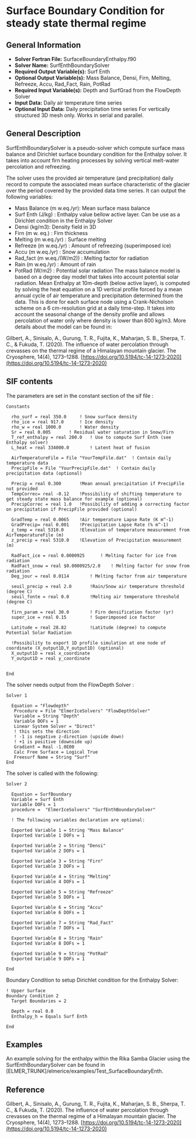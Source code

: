 # Surface Boundary Condition for steady state thermal regime
## General Information
- **Solver Fortran File:** SurfaceBoundaryEnthalpy.f90
- **Solver Name:** SurfEnthBoundarySolver
- **Required Output Variable(s):** Surf Enth
- **Optional Output Variable(s):** Mass Balance, Densi, Firn, Melting, Refreeze, Accu, Rad_Fact, Rain, PotRad
- **Required Input Variable(s):** Depth and SurfGrad from the FlowDepth Solver
- **Input Data:** Daily air temperature time series
- **Optional Input Data:** Daily precipitation time series
For vertically structured 3D mesh only. Works in serial and parallel.

## General Description
SurfEnthBoundarySolver is a pseudo-solver which compute surface mass balance and Dirichlet surface boundary condition for the Enthalpy solver. It takes into account firn heating processes by solving vertical melt-water percolation and refreezing.

The solver uses the provided air temperature (and precipitation) daily record to compute the associated mean surface characteristic of the glacier over the period covered by the provided data time series. It can output the following variables:

- Mass Balance (m w.eq./yr): Mean surface mass balance
- Surf Enth (J/kg) : Enthalpy value bellow active layer. Can be use as a Dirichlet condition in the Enthalpy Solver
- Densi (kg/m3): Density field in 3D
- Firn (m w. eq.) : Firn thickness
- Melting (m w.eq./yr) : Surface melting
- Refreeze (m w.eq./yr) : Amount of refreezing (superimposed ice)
- Accu (m w.eq./yr) : Snow accumulation
- Rad_fact (m w.eq./(W/m2)) : Melting factor for radiation
- Rain (m w.eq./yr) : Amount of rain
- PotRad (W/m2) : Potential solar radiation
The mass balance model is based on a degree day model that takes into account potential solar radiation. Mean Enthalpy at 10m-depth (below active layer), is computed by solving the heat equation on a 1D vertical profile forced by a mean annual cycle of air temperature and precipitation determined from the data. This is done for each surface node using a Crank-Nicholson scheme on a 6 cm-resolution grid at a daily time-step. It takes into account the seasonal change of the density profile and allows percolation of water only where density is lower than 800 kg/m3. More details about the model can be found in:

Gilbert, A., Sinisalo, A., Gurung, T. R., Fujita, K., Maharjan, S. B., Sherpa, T. C., & Fukuda, T. (2020). The influence of water percolation through crevasses on the thermal regime of a Himalayan mountain glacier. The Cryosphere, 14(4), 1273–1288. [https://doi.org/10.5194/tc-14-1273-2020](https://doi.org/10.5194/tc-14-1273-2020)

## SIF contents
The parameters are set in the constant section of the sif file :

```
Constants

  rho_surf = real 350.0		! Snow surface density
  rho_ice = real 917.0 		! Ice density
  rho_w = real 1000.0 		! Water density
  Sr = real 0.005		! Residual water saturation in Snow/Firn
  T_ref_enthalpy = real 200.0   ! Use to compute Surf Enth (see Enthalpy solver)
  L_heat = real 334000.0        ! Latent heat of fusion
	
  AirTemperatureFile = File "YourTempFile.dat"  ! Contain daily temperature data
  PrecipFile = File "YourPrecipFile.dat"  ! Contain daily precipitation data (optional)
    
  Precip = real 0.300  		!Mean annual precipitation if PrecipFile not provided
  TempCorrec= real -0.12	!Possibility of shifting temperature to get steady state mass balance for example (optional)
  PrecipCorrec = real 1.0	!Possibility of adding a correcting factor on precipitation if PrecipFile provided (optional)
  
  GradTemp = real 0.0065	!Air temperature Lapse Rate (K m^-1)
  GradPrecip= real 0.001	!Precipitation Lapse Rate (% m^-1)
  z_temp = real 5310.0		!Elevation of temperature measurement from AirTemperatureFile (m)
  z_precip = real 5310.0	!Elevation of Precipitation measurement (m)
  
  RadFact_ice = real 0.0000925		! Melting factor for ice from radiation
  RadFact_snow = real $0.0000925/2.0	! Melting factor for snow from radiation
  Deg_jour = real 0.0114		! Melting factor from air temperature
  
  seuil_precip = real 2.0		!Rain/Snow air temperature threshold (degree C)
  seuil_fonte = real 0.0		!Melting air temperature threshold (degree C)
  
  firn_param = real 30.0		! Firn densification factor (yr)
  super_ice = real 0.15			! Superimposed ice factor
  
  Latitude = real 28.82			!Latitude (degree) to compute Potential Solar Radiation
  
  !Possibility to export 1D profile simulation at one node of coordinate (X_output1D,Y_output1D) (optional)
  X_output1D = real x_coordinate
  Y_output1D = real y_coordinate
  

End
```
The solver needs output from the FlowDepth Solver :

```
Solver 1

  Equation = "Flowdepth"
   Procedure = File "ElmerIceSolvers" "FlowDepthSolver"
   Variable = String "Depth"
   Variable DOFs = 1
   Linear System Solver = "Direct"
   ! this sets the direction
   ! -1 is negative z-direction (upside down)
   ! +1 is positive (downside up)
   Gradient = Real -1.0E00
   Calc Free Surface = Logical True
   Freesurf Name = String "Surf"
End
```
The solver is called with the following:

```
Solver 2

  Equation = SurfBoundary
  Variable = Surf Enth
  Variable DOFs = 1
  procedure =  "ElmerIceSolvers" "SurfEnthBoundarySolver"

  ! The following variables declaration are optional:
  
  Exported Variable 1 = String "Mass Balance"
  Exported Variable 1 DOFs = 1

  Exported Variable 2 = String "Densi"
  Exported Variable 2 DOFs = 1

  Exported Variable 3 = String "Firn"
  Exported Variable 3 DOFs = 1
  
  Exported Variable 4 = String "Melting"
  Exported Variable 4 DOFs = 1

  Exported Variable 5 = String "Refreeze"
  Exported Variable 5 DOFs = 1

  Exported Variable 6 = String "Accu"
  Exported Variable 6 DOFs = 1

  Exported Variable 7 = String "Rad_Fact"
  Exported Variable 7 DOFs = 1
  
  Exported Variable 8 = String "Rain"
  Exported Variable 8 DOFs = 1
  
  Exported Variable 9 = String "PotRad"
  Exported Variable 9 DOFs = 1

End
```
Boundary Condition to setup Dirichlet condition for the Enthalpy Solver:

```
! Upper Surface
Boundary Condition 2
  Target Boundaries = 2
   
  Depth = real 0.0
  Enthalpy_h = Equals Surf Enth 

End
```

## Examples
An example solving for the enthalpy within the Rika Samba Glacier using the SurfEnthBoundarySolver can be found in [ELMER_TRUNK]/elmerice/examples/Test_SurfaceBoundaryEnth.

## Reference
Gilbert, A., Sinisalo, A., Gurung, T. R., Fujita, K., Maharjan, S. B., Sherpa, T. C., & Fukuda, T. (2020). The influence of water percolation through crevasses on the thermal regime of a Himalayan mountain glacier. The Cryosphere, 14(4), 1273–1288. [https://doi.org/10.5194/tc-14-1273-2020](https://doi.org/10.5194/tc-14-1273-2020)
